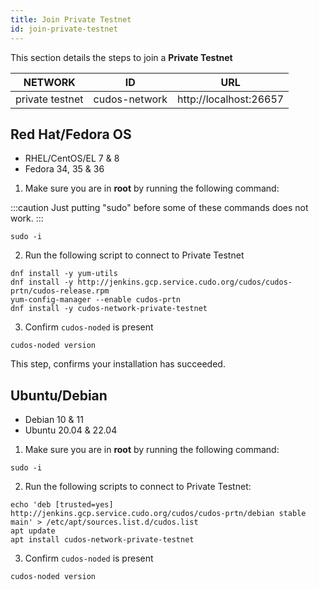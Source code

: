 ```yaml
---
title: Join Private Testnet
id: join-private-testnet
---
```


This section details the steps to join a **Private Testnet**

NETWORK | ID | URL
-----|------|-----
private testnet| cudos-network |http://localhost:26657

## Red Hat/Fedora OS

* RHEL/CentOS/EL 7 & 8
* Fedora 34, 35 & 36

1. Make sure you are in **root** by running the following command:

:::caution 
Just putting "sudo" before some of these commands does not work.
:::


```shell
sudo -i
```

2. Run the following script to connect to Private Testnet

```shell
dnf install -y yum-utils
dnf install -y http://jenkins.gcp.service.cudo.org/cudos/cudos-prtn/cudos-release.rpm
yum-config-manager --enable cudos-prtn
dnf install -y cudos-network-private-testnet
```

3. Confirm `cudos-noded` is present

```shell
cudos-noded version
```

This step, confirms your installation has succeeded. 

## Ubuntu/Debian 

* Debian 10 & 11
* Ubuntu 20.04 & 22.04

1. Make sure you are in **root** by running the following command:

```shell
sudo -i
```

2. Run the following scripts to connect to Private Testnet:

```shell
echo 'deb [trusted=yes] http://jenkins.gcp.service.cudo.org/cudos/cudos-prtn/debian stable main' > /etc/apt/sources.list.d/cudos.list
apt update
apt install cudos-network-private-testnet
```

3. Confirm `cudos-noded` is present

```shell
cudos-noded version
```